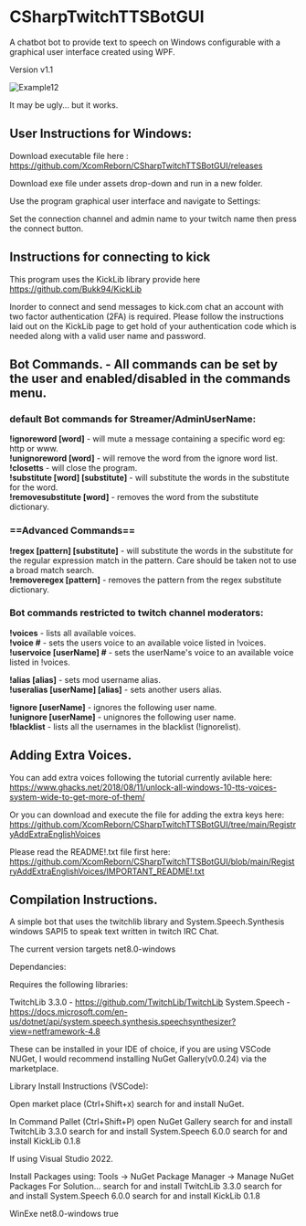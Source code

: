 # CSharpTwitchTTSBotGUI

 A chatbot bot to provide text to speech on Windows configurable with a graphical user interface created using WPF.

 Version v1.1

![Example12](https://github.com/XcomReborn/Text_To_Speech_Chatbot/assets/4015491/70d427ef-dfdb-42b1-9f03-036d562abe0a)

It may be ugly... but it works.
 

## User Instructions for Windows:

Download executable file here : https://github.com/XcomReborn/CSharpTwitchTTSBotGUI/releases

Download exe file under assets drop-down and run in a new folder.

Use the program graphical user interface and navigate to Settings:

Set the connection channel and admin name to your twitch name then press the connect button.


## Instructions for connecting to kick

This program uses the KickLib library provide here https://github.com/Bukk94/KickLib

Inorder to connect and send messages to kick.com chat an account with two factor authentication (2FA) is required.
Please follow the instructions laid out on the KickLib page to get hold of your authentication code which is needed
along with a valid user name and password.


## Bot Commands. - All commands can be set by the user and enabled/disabled in the commands menu.

### default Bot commands for Streamer/AdminUserName:

**!ignoreword [word]** - will mute a message containing a specific word eg: http or www.  
**!unignoreword [word]** - will remove the word from the ignore word list.  
**!closetts** - will close the program.  
**!substitute [word] [substitute]** - will substitute the words in the substitute for the word.  
**!removesubstitute [word]** - removes the word from the substitute dictionary. 

### ==Advanced Commands==

**!regex [pattern] [substitute]** - will substitute the words in the substitute for the regular expression match in the pattern. Care should be taken not to use a broad match search.  
**!removeregex [pattern]** - removes the pattern from the regex substitute dictionary.  

### Bot commands restricted to twitch channel moderators:

**!voices** - lists all available voices.  
**!voice #** - sets the users voice to an available voice listed in !voices.  
**!uservoice [userName] #** - sets the userName's voice to an available voice listed in !voices.  

**!alias [alias]** - sets mod username alias.  
**!useralias [userName] [alias]** - sets another users alias.  

**!ignore [userName]** - ignores the following user name.  
**!unignore [userName]** - unignores the following user name.  
**!blacklist** - lists all the usernames in the blacklist (!ignorelist).  

## Adding Extra Voices.

You can add extra voices following the tutorial currently avilable here: https://www.ghacks.net/2018/08/11/unlock-all-windows-10-tts-voices-system-wide-to-get-more-of-them/

Or you can download and execute the file for adding the extra keys here: https://github.com/XcomReborn/CSharpTwitchTTSBotGUI/tree/main/RegistryAddExtraEnglishVoices

Please read the README!.txt file first here: https://github.com/XcomReborn/CSharpTwitchTTSBotGUI/blob/main/RegistryAddExtraEnglishVoices/IMPORTANT_README!.txt


## Compilation Instructions.
 
 A simple bot that uses the twitchlib library and System.Speech.Synthesis windows SAPI5 to speak text written in twitch IRC Chat. 
 
 The current version targets net8.0-windows

 Dependancies:

 Requires the following libraries:

 TwitchLib 3.3.0 - https://github.com/TwitchLib/TwitchLib
 System.Speech - https://docs.microsoft.com/en-us/dotnet/api/system.speech.synthesis.speechsynthesizer?view=netframework-4.8

These can be installed in your IDE of choice, if you are using VSCode NUGet, I would recommend installing NuGet Gallery(v0.0.24) via the marketplace.

Library Install Instructions (VSCode):

Open market place (Ctrl+Shift+x)
search for and install NuGet.

In Command Pallet (Ctrl+Shift+P)
open NuGet Gallery
search for and install TwitchLib 3.3.0
search for and install System.Speech 6.0.0
search for and install KickLib 0.1.8

If using Visual Studio 2022.

Install Packages using: Tools -> NuGet Package Manager -> Manage NuGet Packages For Solution...
search for and install TwitchLib 3.3.0
search for and install System.Speech 6.0.0
search for and install KickLib 0.1.8

<OutputType> WinExe
<TargetFramework> net8.0-windows
<UseWPF> true



